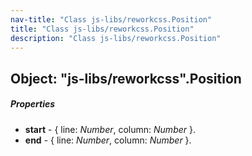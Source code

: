 ```yaml
---
nav-title: "Class js-libs/reworkcss.Position"
title: "Class js-libs/reworkcss.Position"
description: "Class js-libs/reworkcss.Position"
---
```

## Object: "js-libs/reworkcss".Position

##### Properties
 - **start** - { line: _Number_, column: _Number_ }.
 - **end** - { line: _Number_, column: _Number_ }.